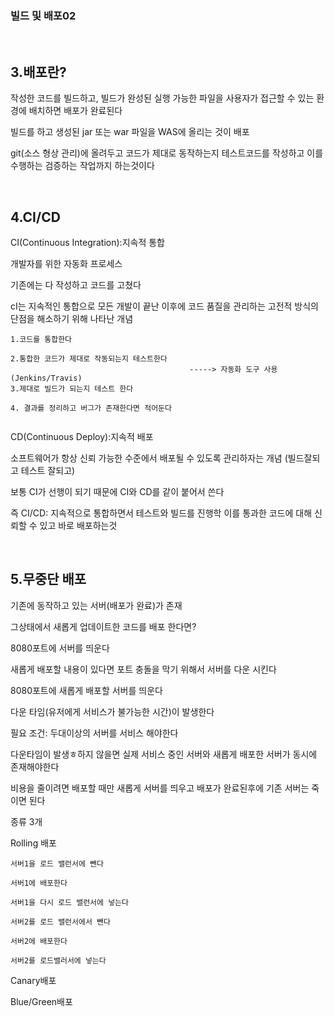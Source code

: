 ### 빌드 및 배포02

&nbsp;


3.배포란?
---
작성한 코드를 빌드하고, 빌드가 완성된 실행 가능한 파일을 사용자가 접근할 수 있는 환경에 배치하면 배포가 완료된다


빌드를 하고 생성된 jar 또는 war 파일을 WAS에 올리는 것이 배포

git(소스 형상 관리)에 올려두고 코드가 제대로 동작하는지 테스트코드를 작성하고 이를 수행하는 검증하는 작업까지 하는것이다 


&nbsp;


4.CI/CD
---
CI(Continuous Integration):지속적 통합

개발자를 위한 자동화 프로세스


기존에는  다 작성하고 코드를 고쳤다

cI는 지속적인 통합으로 모든 개발이 끝난 이후에 코드 품질을 관리하는 고전적 방식의 단점을 해소하기 위해 나타난 개념

```
1.코드를 통합한다

2.통합한 코드가 제대로 작동되는지 테스트한다
                                        -----> 자동화 도구 사용(Jenkins/Travis)
3.제대로 빌드가 되는지 테스트 한다

4. 결과를 정리하고 버그가 존재한다면 적어둔다


```

CD(Continuous Deploy):지속적 배포

소프트웨어가 항상 신뢰 가능한 수준에서 배포될 수 있도록 관리하자는 개념 (빌드잘되고 테스트 잘되고)

보통 CI가 선행이 되기 때문에 CI와 CD를 같이 붙어서 쓴다



즉 CI/CD: 지속적으로 통합하면서 테스트와 빌드를 진행학 이를 통과한 코드에 대해 신뢰할 수 있고 바로 배포하는것

&nbsp;


5.무중단 배포
---

기존에 동작하고 있는 서버(배포가 완료)가 존재

그상태에서 새롭게 업데이트한 코드를 배포 한다면?

8080포트에 서버를 띄운다 

새롭게 배포할 내용이 있다면 포트 충돌을 막기 위해서 서버를 다운 시킨다

8080포트에 새롭게 배포할 서버를 띄운다 

다운 타임(유저에게 서비스가 불가능한 시간)이 발생한다


필요 조건: 두대이상의 서버를 서비스 해야한다

다운타임이 발생ㅎ하지 않을면 실제 서비스 중인 서버와 새롭게 배포한 서버가 동시에 존재해야한다

비용을 줄이려면 배포할 때만 새롭게 서버를 띄우고 배포가 완료된후에 기존 서버는 죽이면 된다 


종류 3개

Rolling 배포

```
서버1을 로드 밸런서에 뺀다

서버1에 배포한다

서버1을 다시 로드 밸런서에 넣는다

서버2를 로드 밸런서에서 뺀다

서버2에 배포한다

서버2를 로드밸러서에 넣는다

```


Canary배포


Blue/Green배포
